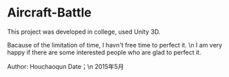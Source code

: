 # Aircraft-Battle
This project was developed in college, used Unity 3D. 

Bacause of the limitation of time, I havn't free time to perfect it. \n
I am very happy if there are some interested people who are glad to perfect it.

Author: Houchaoqun Date；\n
2015年5月 